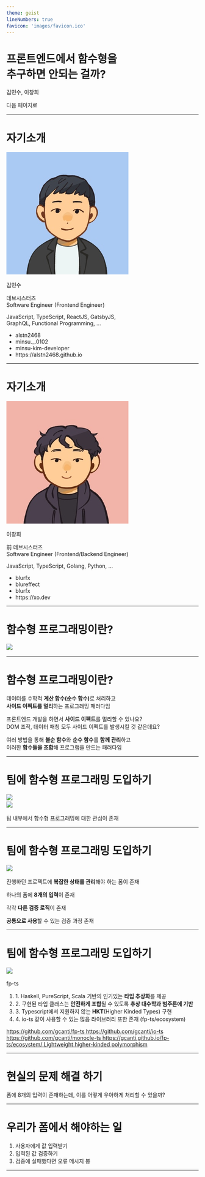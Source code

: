 ```yaml
---
theme: geist
lineNumbers: true
favicon: 'images/favicon.ico'
---
```


# 프론트엔드에서 함수형을<br/>추구하면 안되는 걸까?

김민수, 이창희

<div class='pt-12'>
  <span @click='$slidev.nav.next' class='px-2 py-1 rounded cursor-pointer' hover='bg-white bg-opacity-10'>
    다음 페이지로 <carbon:arrow-right class='inline'/>
  </span>
</div>

<div class='abs-br m-6 flex gap-2'>
  <a
    href='https://github.com/alstn2468/2022-jsconf-presentation'
    target='_blank'
    alt='GitHub'
    class='text-xl icon-btn text-white !border-none'
  >
    <carbon-logo-github />
  </a>
</div>

---

# 자기소개

<div class='flex'>
  <img class='mr-8' src='images/minsu.kim.png' />

  <div class='flex flex-col justify-between'>
    <div>
      <p class='text-3xl font-bold my-0 mb-4'>김민수</p>
      <p class='text-2xl my-0 mb-2'>
        데브시스터즈<br/>
        Software Engineer <span class='text-sm text-light-100'>(Frontend Engineer)</span>
      </p>
      <p class='text-base font-light my-0 mb-2 text-gray-400'>
        JavaScript, TypeScript, ReactJS, GatsbyJS,<br/>
        GraphQL, Functional Programming, …
      </p>
    </div>
    <ul>
      <li class='my-0 mb-0.5 text-sm'>
        <carbon-logo-github />
        <span class='ml-2'>alstn2468</span>
      </li>
      <li class='my-0 mb-0.5 text-sm'>
        <carbon-logo-instagram />
        <span class='ml-2'>minsu._.0102</span>
      </li>
      <li class='my-0 mb-0.5 text-sm'>
        <carbon-logo-linkedin />
        <span class='ml-2'>minsu-kim-developer</span>
      </li>
      <li class='my-0 mb-0.5 text-sm'>
        <carbon-rss />
        <span class='ml-2'>https://alstn2468.github.io</span>
      </li>
    </ul>
  </div>
</div>

---

# 자기소개

<div class='flex'>
  <img class='mr-8' src='images/changhui.lee.png' />

  <div class='flex flex-col justify-between'>
    <div>
      <p class='text-3xl font-bold my-0 mb-4'>이창희</p>
      <p class='text-2xl my-0 mb-2'>
        前 데브시스터즈<br/>
        Software Engineer <span class='text-sm text-light-100'>(Frontend/Backend Engineer)</span>
      </p>
      <p class='text-base font-light my-0 mb-2 text-gray-400'>
        JavaScript, TypeScript, Golang, Python, …
      </p>
    </div>
    <ul>
      <li class='my-0 mb-0.5 text-sm'>
        <carbon-logo-github />
        <span class='ml-2'>blurfx</span>
      </li>
      <li class='my-0 mb-0.5 text-sm'>
        <carbon-logo-instagram />
        <span class='ml-2'>blureffect</span>
      </li>
      <li class='my-0 mb-0.5 text-sm'>
        <carbon-logo-linkedin />
        <span class='ml-2'>blurfx</span>
      </li>
      <li class='my-0 mb-0.5 text-sm'>
        <carbon-rss />
        <span class='ml-2'>https://xo.dev</span>
      </li>
    </ul>
  </div>
</div>

---

# 함수형 프로그래밍이란?

<div class='relative'>
  <img class='h-80 rounded mx-auto' src='images/what-is-fp.png' />
  <mdi-close v-click class='slidev-vclick-target h-100 w-100 absolute top-1/2 left-1/2 transform -translate-x-1/2 -translate-y-1/2 text-red-700' />
</div>

---

# 함수형 프로그래밍이란?

<p class='text-xl mb-8'>
  데이터를 수학적 <strong>계산 함수(순수 함수)</strong>로 처리하고<br/>
  <strong>사이드 이펙트를 멀리</strong>하는 프로그래밍 패러다임
</p>

<p class='text-xl mb-8 slidev-vclick-target' v-click='1'>
  프론트엔드 개발을 하면서 <strong>사이드 이펙트</strong>를 멀리할 수 있나요?<br/>
  <span class='text-orange-400'>DOM 조작, 데이터 패칭 모두 사이드 이펙트를 발생</span>시킬 것 같은데요?
</p>

<p class='text-xl slidev-vclick-target' v-click='2'>
  여러 방법을 통해 <strong>불순 함수</strong>와 <strong>순수 함수</strong>를 <strong>함께 관리</strong>하고<br/>
  이러한 <strong>함수들을 조합</strong>해 프로그램을 만드는 패러다임
</p>

---

# 팀에 함수형 프로그래밍 도입하기

<div class='flex items-center'>
  <img class='h-50 rounded' src='images/team-fp.png' />
  <div class='slidev-vclick-target flex items-center' v-click>
    <mdi-arrow-right-bold class='h-30 w-30 text-red-700' />
    <div class='text-center'>
      <img class='h-80 rounded mx-auto' src='images/team-study.png' />
      <p>팀 내부에서 함수형 프로그래밍에 대한 관심이 존재</p>
    </div>
  </div>
</div>

---

# 팀에 함수형 프로그래밍 도입하기

<div class='flex'>
  <div class='text-center flex flex-col'>
    <img class='h-70 rounded' src='images/many-input-form.png' />
    <p>진행하던 프로젝트에 <strong>복잡한 상태를 관리</strong>해야 하는 폼이 존재</p>
  </div>

  <div class='slidev-vclick-target flex items-center ml-8' v-click>
    <mdi-arrow-right-bold class='h-20 w-20 text-red-700' />
    <div class='flex flex-col justify-center ml-8'>
      <p class='m-0 mb-2'>하나의 폼에 <strong>8개의 입력</strong>이 존재</p>
      <p class='m-0 mb-2'>각각 <strong>다른 검증 로직</strong>이 존재</p>
      <p class='m-0 mb-2'><strong>공통으로 사용</strong>할 수 있는 검증 과정 존재</p>
    </div>
  </div>
</div>

---

# 팀에 함수형 프로그래밍 도입하기

<div class='flex items-center'>
  <div class='text-center flex flex-col'>
    <img class='h-40 rounded' src='images/fp-ts.png' />
    <p>fp-ts</p>
  </div>

  <ol class='ml-8 h-80 flex flex-col justify-center'>
    <li class='m-0 mb-2'>
      1. Haskell, PureScript, Scala 기반의 인기있는 <strong>타입 추상화</strong>를 제공
    </li>
    <li class='m-0 mb-2'>
      2. 구현된 타입 클래스는 <strong>안전하게 조합</strong>될 수 있도록 <strong>추상 대수학과 범주론에 기반</strong>
    </li>
    <li class='m-0 mb-2'>
      3. Typescript에서 지원하지 않는 <strong>HKT</strong>(Higher Kinded Types) 구현
    </li>
    <li class='m-0 mb-2'>
      4. io-ts 같이 사용할 수 있는 많음 라이브러리 또한 존재 (fp-ts/ecosystem)
    </li>
  </ol>
</div>

<div class='flex flex-col fixed bottom-6 right-10 text-xs'>
  <a class='text-gray-400 underline mb-1' href='https://github.com/gcanti/fp-ts' target='_blank'>
    https://github.com/gcanti/fp-ts
  </a>
  <a class='text-gray-400 underline mb-1' href='https://github.com/gcanti/io-ts' target='_blank'>
    https://github.com/gcanti/io-ts
  </a>
  <a class='text-gray-400 underline mb-1' href='https://github.com/gcanti/monocle-ts' target='_blank'>
    https://github.com/gcanti/monocle-ts
  </a>
  <a class='text-gray-400 underline mb-1' href='https://gcanti.github.io/fp-ts/ecosystem/' target='_blank'>
    https://gcanti.github.io/fp-ts/ecosystem/
  </a>
  <a class='text-gray-400 underline mb-1' href='https://www.cl.cam.ac.uk/~jdy22/papers/lightweight-higher-kinded-polymorphism.pdf' target='_blank'>
    Lightweight higher-kinded polymorphism
  </a>
</div>

---

# 현실의 문제 해결 하기

폼에 8개의 입력이 존재하는데, 이를 어떻게 우아하게 처리할 수 있을까?

<!-- ![aa](./images/reality-problem-1.png) -->

---

# 우리가 폼에서 해야하는 일

1. 사용자에게 값 입력받기
2. 입력된 값 검증하기
3. 검증에 실패했다면 오류 메시지 봉

<!-- ![bb](/images/reality-problem-2.png) -->

---
